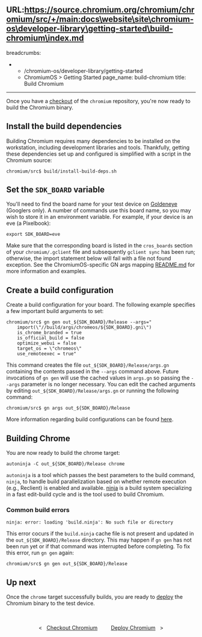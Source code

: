 URL:https://source.chromium.org/chromium/chromium/src/+/main:docs\website\site\chromium-os\developer-library\getting-started\build-chromium\index.md
---
breadcrumbs:
- - /chromium-os/developer-library/getting-started
  - ChromiumOS > Getting Started
page_name: build-chromium
title: Build Chromium
---

Once you have a
[checkout](/chromium-os/developer-library/getting-started/checkout-chromium) of
the `chromium` repository, you're now ready to build the Chromium binary.

## Install the build dependencies

Building Chromium requires many dependencies to be installed on the workstation,
including development libraries and tools. Thankfully, getting these
dependencies set up and configured is simplified with a script in the Chromium
source:

```
chromium/src$ build/install-build-deps.sh
```

## Set the `SDK_BOARD` variable

You'll need to find the board name for your test device on <a
href="https://cros-goldeneye.corp.google.com/chromeos/console/listDevice"
target="_blank">Goldeneye</a> (Googlers only). A number of commands use this
board name, so you may wish to store it in an environment variable. For example,
if your device is an eve (a Pixelbook):

```
export SDK_BOARD=eve
```

Make sure that the corresponding board is listed in the `cros_boards` section of
your `chromium/.gclient` file and subsequently `gclient sync` has been run;
otherwise, the import statement below will fail with a file not found exception.
See the ChromiumOS-specific GN args mapping <a
href="https://chromium.googlesource.com/chromium/src/+/main/build/args/chromeos/README.md"
target="_blank">README.md</a> for more information and examples.

## Create a build configuration

Create a build configuration for your board. The following example specifies a
few important build arguments to set:

```
chromium/src$ gn gen out_${SDK_BOARD}/Release --args="
    import(\"//build/args/chromeos/${SDK_BOARD}.gni\")
    is_chrome_branded = true
    is_official_build = false
    optimize_webui = false
    target_os = \"chromeos\"
    use_remoteexec = true"
```

This command creates the file `out_${SDK_BOARD}/Release/args.gn` containing the
contents passed in the `--args` command above. Future invocations of `gn gen`
will use the cached values in `args.gn` so passing the `--args` parameter is no
longer necessary. You can edit the cached arguments by editing
`out_${SDK_BOARD}/Release/args.gn` or running the following command:

```
chromium/src$ gn args out_${SDK_BOARD}/Release
```

More information regarding build configurations can be found
[here](/developers/gn-build-configuration).

## Building Chrome

You are now ready to build the chrome target:

```
autoninja -C out_${SDK_BOARD}/Release chrome
```

`autoninja` is a tool which passes the best parameters to the build command,
`ninja`, to handle build parallelization based on whether remote execution
(e.g., Reclient) is enabled and available. <a
href="https://chromium.googlesource.com/chromium/src/+/0e94f26e8/docs/ninja_build.md"
target="_blank">ninja</a> is a build system specializing in a fast edit-build
cycle and is the tool used to build Chromium.

### Common build errors

```
ninja: error: loading 'build.ninja': No such file or directory
```

This error cocurs if the `build.ninja` cache file is not present and updated in
the `out_${SDK_BOARD}/Release` directory. This may happen if `gn gen` has not
been run yet or if that command was interrupted before completing. To fix this
error, run `gn gen` again:

```
chromium/src$ gn gen out_${SDK_BOARD}/Release
```

## Up next

Once the `chrome` target successfully builds, you are ready to
[deploy](/chromium-os/developer-library/getting-started/deploy-chromium) the
Chromium binary to the test device.

<div style="text-align: center; margin: 3rem 0 1rem 0;">
  <div style="margin: 0 1rem; display: inline-block;">
    <span style="margin-right: 0.5rem;"><</span>
    <a href="/chromium-os/developer-library/getting-started/checkout-chromium">Checkout Chromium</a>
  </div>
  <div style="margin: 0 1rem; display: inline-block;">
    <a href="/chromium-os/developer-library/getting-started/deploy-chromium">Deploy Chromium</a>
    <span style="margin-left: 0.5rem;">></span>
  </div>
</div>
